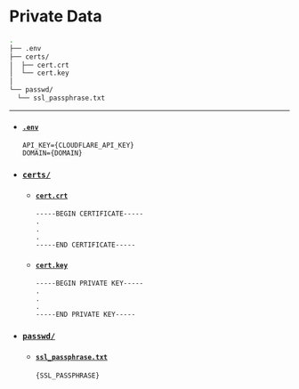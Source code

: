 # Private Data

```sh
.
├── .env
├── certs/
│  ├── cert.crt
│  └── cert.key
│
└── passwd/
  └── ssl_passphrase.txt
```

---

- #### [`.env`](.env)

  ```
  API_KEY={CLOUDFLARE_API_KEY}
  DOMAIN={DOMAIN}
  ```

- ### [`certs/`](certs)

  - #### [`cert.crt`](certs/cert.crt)

    ```
    -----BEGIN CERTIFICATE-----
    .
    .
    .
    -----END CERTIFICATE-----
    ```

  - #### [`cert.key`](certs/cert.key)

    ```
    -----BEGIN PRIVATE KEY-----
    .
    .
    .
    -----END PRIVATE KEY-----
    ```

- ### [`passwd/`](passwd)

  - #### [`ssl_passphrase.txt`](passwd/ssl_passphrase.txt)

    ```
    {SSL_PASSPHRASE}
    ```
